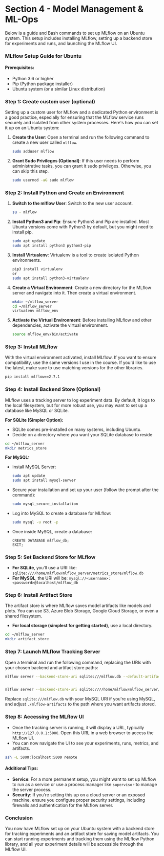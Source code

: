 # Section 4 - Model Management & ML-Ops


Below is a guide and Bash commands to set up MLflow on an Ubuntu system. This setup includes installing MLflow, setting up a backend store for experiments and runs, and launching the MLflow UI.

### MLflow Setup Guide for Ubuntu

#### Prerequisites:
- Python 3.6 or higher
- Pip (Python package installer)
- Ubuntu system (or a similar Linux distribution)




### Step 1: Create custom user (optional)

Setting up a custom user for MLflow and a dedicated Python environment is a good practice, especially for ensuring that the MLflow service runs securely and isolated from other system processes. Here's how you can set it up on an Ubuntu system:

1. **Create the User**:
   Open a terminal and run the following command to create a new user called `mlflow`.
   ```bash
   sudo adduser mlflow
   ```

2. **Grant Sudo Privileges (Optional)**:
   If this user needs to perform administrative tasks, you can grant it sudo privileges. Otherwise, you can skip this step.
   ```bash
   sudo usermod -aG sudo mlflow
   ```

### Step 2: Install Python and Create an Environment

1. **Switch to the mlflow User**:
   Switch to the new user account.
   ```bash
   su - mlflow
   ```

2. **Install Python3 and Pip**:
   Ensure Python3 and Pip are installed. Most Ubuntu versions come with Python3 by default, but you might need to install pip.
   ```bash
   sudo apt update
   sudo apt install python3 python3-pip
   ```

3. **Install Virtualenv**:
   Virtualenv is a tool to create isolated Python environments.
   ```bash
   pip3 install virtualenv
   or 
   sudo apt install python3-virtualenv
   ```

4. **Create a Virtual Environment**:
   Create a new directory for the MLflow server and navigate into it. Then create a virtual environment.
   ```bash
   mkdir ~/mlflow_server
   cd ~/mlflow_server
   virtualenv mlflow_env
   ```

5. **Activate the Virtual Environment**:
   Before installing MLflow and other dependencies, activate the virtual environment.
   ```bash
   source mlflow_env/bin/activate
   ```

### Step 3: Install MLflow
With the virtual environment activated, install MLflow. If you want to ensure compatibility, use the same versions I use in the course. If you'd like to use the latest, make sure to use matching versions for the other libraries.

```bash
pip install mlflow==2.7.1
```


### Step 4: Install Backend Store (Optional)
MLflow uses a tracking server to log experiment data. By default, it logs to the local filesystem, but for more robust use, you may want to set up a database like MySQL or SQLite.

**For SQLite (Simpler Option):**
- SQLite comes pre-installed on many systems, including Ubuntu.
- Decide on a directory where you want your SQLite database to reside
```bash
cd ~/mlflow_server
mkdir metrics_store
```

**For MySQL:**
- Install MySQL Server:
  ```bash
  sudo apt update
  sudo apt install mysql-server
  ```
- Secure your installation and set up your user (follow the prompt after the command):
  ```bash
  sudo mysql_secure_installation
  ```
- Log into MySQL to create a database for MLflow:
  ```bash
  sudo mysql -u root -p
  ```
- Once inside MySQL, create a database:
  ```mysql
  CREATE DATABASE mlflow_db;
  EXIT;
  ```

### Step 5: Set Backend Store for MLflow
- **For SQLite**, you'll use a URI like: `sqlite:////home/mlflow/mlflow_server/metrics_store/mlflow.db`
- **For MySQL**, the URI will be: `mysql://<username>:<password>@localhost/mlflow_db`


### Step 6: Install Artifact Store
The artifact store is where MLflow saves model artifacts like models and plots. You can use S3, Azure Blob Storage, Google Cloud Storage, or even a shared filesystem.

- **For local storage (simplest for getting started)**, use a local directory.
```bash
cd ~/mlflow_server
mkdir artifact_store
```




### Step 7: Launch MLflow Tracking Server
Open a terminal and run the following command, replacing the URIs with your chosen backend and artifact store paths:

```bash
mlflow server --backend-store-uri sqlite:///mlflow.db --default-artifact-root ./mlflow-artifacts


mlflow server --backend-store-uri sqlite:////home/mlflow/mlflow_server/metrics_store/mlflow.db --default-artifact-root /home/mlflow/mlflow_server/artifact_store/
```

Replace `sqlite:///mlflow.db` with your MySQL URI if you're using MySQL, and adjust `./mlflow-artifacts` to the path where you want artifacts stored.

### Step 8: Accessing the MLflow UI
- Once the tracking server is running, it will display a URL, typically `http://127.0.0.1:5000`. Open this URL in a web browser to access the MLflow UI.
- You can now navigate the UI to see your experiments, runs, metrics, and artifacts.
```bash
ssh -L 5000:localhost:5000 remote
```


#### Additional Tips:
- **Service**: For a more permanent setup, you might want to set up MLflow to run as a service or use a process manager like `supervisor` to manage the server process.
- **Security**: If you're setting this up on a cloud server or an exposed machine, ensure you configure proper security settings, including firewalls and authentication for the MLflow server.

### Conclusion
You now have MLflow set up on your Ubuntu system with a backend store for tracking experiments and an artifact store for saving model artifacts. You can start running experiments and tracking them using the MLflow Python library, and all your experiment details will be accessible through the MLflow UI.